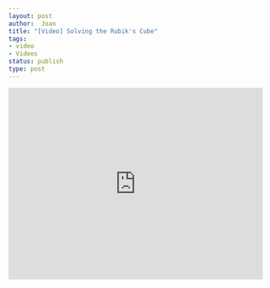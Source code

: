 ```yaml
---
layout: post
author:  Joan
title: "[Video] Solving the Rubik's Cube"
tags:
- video
- Videos
status: publish
type: post
---
```

<iframe src="http://player.vimeo.com/video/16819701?title=0&amp;byline=0&amp;color=679AF1&amp;portrait=0" width="500" height="377" frameborder="0"></iframe>
